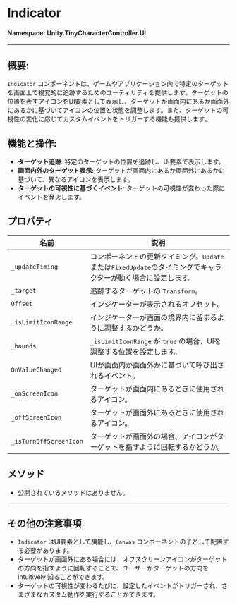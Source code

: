 ﻿# Indicator

#### **Namespace**: Unity.TinyCharacterController.UI
---

## 概要:
`Indicator` コンポーネントは、ゲームやアプリケーション内で特定のターゲットを画面上で視覚的に追跡するためのユーティリティを提供します。ターゲットの位置を表すアイコンをUI要素として表示し、ターゲットが画面内にあるか画面外にあるかに基づいてアイコンの位置と状態を調整します。また、ターゲットの可視性の変化に応じてカスタムイベントをトリガーする機能も提供します。

## 機能と操作:
- **ターゲット追跡**: 特定のターゲットの位置を追跡し、UI要素で表示します。
- **画面内外のターゲット表示**: ターゲットが画面内にあるか画面外にあるかに基づいて、異なるアイコンを表示します。
- **ターゲットの可視性に基づくイベント**: ターゲットの可視性が変わった際にイベントを発火します。

## プロパティ
| 名前 | 説明 |
|------|-------------|
| `_updateTiming` | コンポーネントの更新タイミング。`Update`または`FixedUpdate`のタイミングでキャラクターが動く場合に設定します。 |
| `_target` | 追跡するターゲットの `Transform`。 |
| `Offset` | インジケーターが表示されるオフセット。 |
| `_isLimitIconRange` | インジケーターが画面の境界内に留まるように調整するかどうか。 |
| `_bounds` | `_isLimitIconRange` が `true` の場合、UIを調整する位置を設定します。 |
| `OnValueChanged` | UIが画面内か画面外かに基づいて呼び出されるイベント。 |
| `_onScreenIcon` | ターゲットが画面内にあるときに使用されるアイコン。 |
| `_offScreenIcon` | ターゲットが画面外にあるときに使用されるアイコン。 |
| `_isTurnOffScreenIcon` | ターゲットが画面外の場合、アイコンがターゲットを指すように回転するかどうか。 |

## メソッド
- 公開されているメソッドはありません。

---
## その他の注意事項
- `Indicator` はUI要素として機能し、`Canvas` コンポーネントの子として配置する必要があります。
- ターゲットが画面外にある場合には、オフスクリーンアイコンがターゲットの方向を指すように回転することで、ユーザーがターゲットの方向を intuitively 知ることができます。
- ターゲットの可視性が変わるたびに、設定したイベントがトリガーされ、さまざまなカスタム動作を実行することができます。
